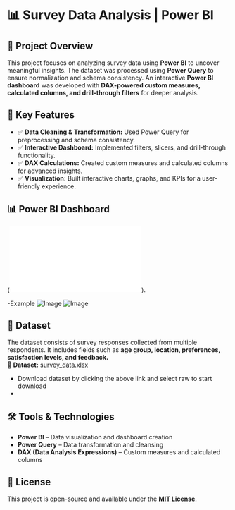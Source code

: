 # 📊 Survey Data Analysis | Power BI  

## 📌 Project Overview  
This project focuses on analyzing survey data using **Power BI** to uncover meaningful insights. The dataset was processed using **Power Query** to ensure normalization and schema consistency. An interactive **Power BI dashboard** was developed with **DAX-powered custom measures, calculated columns, and drill-through filters** for deeper analysis.  

## 🚀 Key Features  
- ✅ **Data Cleaning & Transformation:** Used Power Query for preprocessing and schema consistency.  
- ✅ **Interactive Dashboard:** Implemented filters, slicers, and drill-through functionality.  
- ✅ **DAX Calculations:** Created custom measures and calculated columns for advanced insights.  
- ✅ **Visualization:** Built interactive charts, graphs, and KPIs for a user-friendly experience.  

## 📊 Power BI Dashboard  
(![Dashboard](Final_project_BI.pdf)).


-Example
![Image](https://github.com/user-attachments/assets/5700fe3f-7964-43ca-a74b-c74f620586cc)
![Image](https://github.com/user-attachments/assets/15e151d7-c6c7-4c46-984c-e7a075e42928)

 
## 📂 Dataset  
The dataset consists of survey responses collected from multiple respondents. It includes fields such as **age group, location, preferences, satisfaction levels, and feedback.**  
📂 **Dataset:** [survey_data.xlsx](survey_dataset.xlsx)  
- Download dataset by clicking the above link and select raw to start download
- 
## 🛠️ Tools & Technologies  
- **Power BI** – Data visualization and dashboard creation  
- **Power Query** – Data transformation and cleansing  
- **DAX (Data Analysis Expressions)** – Custom measures and calculated columns  

## 📜 License  
This project is open-source and available under the **[MIT License](LICENSE)**.  
